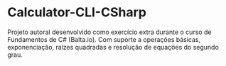 # Calculator-CLI-CSharp
Projeto autoral desenvolvido como exercício extra durante o curso de Fundamentos de C# (Balta.io). Com suporte a operações básicas, exponenciação, raízes quadradas e resolução de equações do segundo grau.
